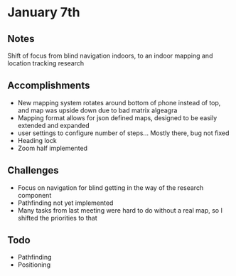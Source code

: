 

# January 7th

## Notes

Shift of focus from blind navigation indoors, to an indoor mapping and location tracking research

## Accomplishments

* New mapping system rotates around bottom of phone instead of top, and map was upside down due to bad matrix algeagra
* Mapping format allows for json defined maps, designed to be easily extended and expanded
* user settings to configure number of steps... Mostly there, bug not fixed
* Heading lock
* Zoom half implemented

## Challenges
* Focus on navigation for blind getting in the way of the research component 
* Pathfinding not yet implemented
* Many tasks from last meeting were hard to do without a real map, so I shifted the priorities to that

## Todo

* Pathfinding
* Positioning

